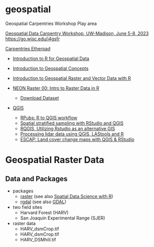 # geospatial
Geospatial Carpentries Workshop Play area

[Geospatial Data Carpentry Workshop,
UW-Madison,
June 5-8, 2023](https://uw-madison-datascience.github.io/2023-06-05-uwmadison-dc/) <https://go.wisc.edu/i4gsfr>

[Carpentries Etherpad](https://pad.carpentries.org/2023-06-05-uwmadison-dc)

- [Introduction to R for Geospatial Data](https://datacarpentry.org/r-intro-geospatial/)
- [Introduction to Geospatial Concepts](https://datacarpentry.org/organization-geospatial/)
- [Introduction to Geospatial Raster and Vector Data with R](https://uw-madison-datascience.github.io/r-raster-vector-geospatial/)

- [NEON Raster 00: Intro to Raster Data in R](https://www.neonscience.org/resources/learning-hub/tutorials/dc-raster-data-r)
  + [Download Dataset](https://ndownloader.figshare.com/files/3701578)
- [QGIS](https://qgis.org/en/site/)
  + [RPubs: R to QGIS workflow](https://rpubs.com/DUE-methods1/r-qgis)
  + [Spatial stratified sampling with RStudio and QGIS](https://bookdown.org/einavg7/sp_technical_guide/spatial-stratified-sampling-with-rstudio-and-qgis.html)
  + [RQGIS, Utilizing Rstudio as an alternative GIS](https://dges.carleton.ca/CUOSGwiki/index.php/RQGIS,_Utilizing_Rstudio_as_an_alternative_GIS)
  + [Processing lidar data using QGIS, LAStools and R](https://rstudio-pubs-static.s3.amazonaws.com/230154_30a0bbf22e2a49ecbfa1b72b2c7a8f96.html)
  + [ESCAP: Land cover change maps with QGIS & RStudio](https://www.unescap.org/resources/producing-land-cover-change-maps-and-statistics-step-step-guide-use-qgis-and-rstudio)

# Geospatial Raster Data

## Data and Packages

- packages
  + [raster](https://cran.r-project.org/web/packages/raster/) (see also [Spatial Data Science with R](https://rspatial.org/raster/))
  + [rgdal](https://cran.r-project.org/web/packages/rgdal/) (see also [GDAL](https://gdal.org/))
- two field sites
  + Harvard Forest (HARV)
  + San Joaquin Experimental Range (SJER)
- raster data
  + HARV_dsmCrop.tif
  + HARV_dsmCrop.tif
  + HARV_DSMhill.tif
